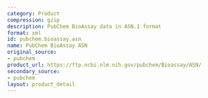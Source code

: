 ```yaml
---
category: Product
compression: gzip
description: PubChem BioAssay data in ASN.1 format
format: xml
id: pubchem.bioassay.asn
name: PubChem BioAssay ASN
original_source:
- pubchem
product_url: https://ftp.ncbi.nlm.nih.gov/pubchem/Bioassay/ASN/
secondary_source:
- pubchem
layout: product_detail
---
```

